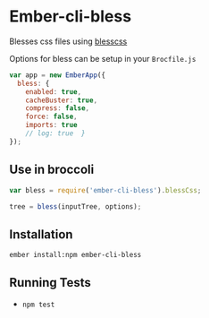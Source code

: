 # Ember-cli-bless

Blesses css files using [blesscss](http://blesscss.com/)

Options for bless can be setup in your `Brocfile.js` 

```js
var app = new EmberApp({
  bless: {
    enabled: true,
    cacheBuster: true,
    compress: false,
    force: false,
    imports: true
    // log: true  }
});
```

## Use in broccoli

```js
var bless = require('ember-cli-bless').blessCss;

tree = bless(inputTree, options);
```


## Installation

`ember install:npm ember-cli-bless`


## Running Tests

* `npm test`


